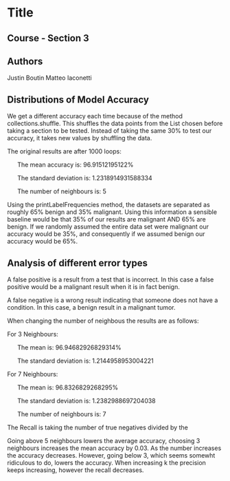 # Title
## Course - Section 3
## Authors
Justin Boutin
Matteo Iaconetti
## Distributions of Model Accuracy
We get a different accuracy each time because of the method collections.shuffle. This shuffles the data points from the List chosen before taking a section to be tested. Instead of taking the same 30% to test our accuracy, it takes new values by shuffling the data.

The original  results are after 1000 loops:

&nbsp;&nbsp;&nbsp;&nbsp;&nbsp;&nbsp;The mean accuracy is: 96.91512195122% 

&nbsp;&nbsp;&nbsp;&nbsp;&nbsp;&nbsp;The standard deviation is: 1.2318914931588334

&nbsp;&nbsp;&nbsp;&nbsp;&nbsp;&nbsp;The number of neighbours is: 5
  
Using the printLabelFrequencies method, the datasets are separated as roughly 65% benign and 35% malignant. Using this information a sensible baseline would be that 35% of our results are malignant AND 65% are benign. If we randomly assumed the entire data set were malignant our accuracy would be 35%, and consequently if we assumed benign our accuracy would be 65%.

## Analysis of different error types
A false positive is a result from a test that is incorrect. In this case a false positive would be a malignant result when it is in fact benign. 

A false negative is a wrong result indicating that someone does not have a condition. In this case, a benign result in a malignant tumor.

When changing the number of neighbous the results are as follows: 

For 3 Neighbours:

&nbsp;&nbsp;&nbsp;&nbsp;&nbsp;&nbsp;The mean is: 96.94682926829314%

&nbsp;&nbsp;&nbsp;&nbsp;&nbsp;&nbsp;The standard deviation is: 1.2144958953004221

For 7 Neighbours:

&nbsp;&nbsp;&nbsp;&nbsp;&nbsp;&nbsp;The mean is: 96.8326829268295%

&nbsp;&nbsp;&nbsp;&nbsp;&nbsp;&nbsp;The standard deviation is: 1.2382988697204038

&nbsp;&nbsp;&nbsp;&nbsp;&nbsp;&nbsp;The number of neighbours is: 7

The Recall is taking the number of true negatives divided by the 

Going above 5 neighbours lowers the average accuracy, choosing 3 neighbours increases the mean accuracy by 0.03. As the number increases the accuracy decreases. However, going below 3, which seems somewht ridiculous to do, lowers the accuracy. When increasing k the precision keeps increasing, however the recall decreases.


